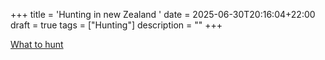 +++
title = 'Hunting in new Zealand '
date = 2025-06-30T20:16:04+22:00
draft = true
tags = ["Hunting"]
description = ""
+++





[What to hunt](https://www.doc.govt.nz/parks-and-recreation/things-to-do/hunting/what-to-hunt)